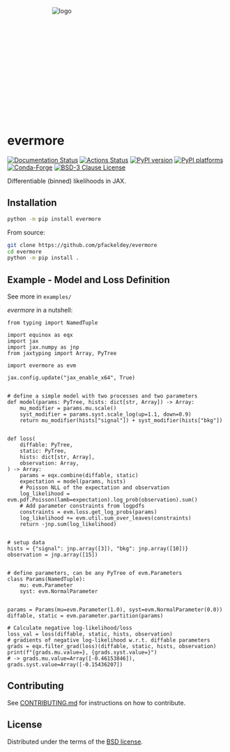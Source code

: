 <div align="center" style="height:250px;width:250px">
<img src="https://raw.githubusercontent.com/pfackeldey/evermore/main/assets/logo.png" alt="logo"></img>
</div>

# evermore

[![Documentation Status](https://readthedocs.org/projects/evermore/badge/?version=latest)](https://evermore.readthedocs.io/en/latest/?badge=latest)
[![Actions Status][actions-badge]][actions-link]
[![PyPI version][pypi-version]][pypi-link]
[![PyPI platforms][pypi-platforms]][pypi-link]
[![Conda-Forge](https://img.shields.io/conda/vn/conda-forge/evermore)](https://github.com/conda-forge/evermore-feedstock)
[![BSD-3 Clause License](https://img.shields.io/badge/license-BSD%203--Clause-blue.svg)](https://opensource.org/licenses/BSD-3-Clause)

Differentiable (binned) likelihoods in JAX.

## Installation

```bash
python -m pip install evermore
```

From source:

```bash
git clone https://github.com/pfackeldey/evermore
cd evermore
python -m pip install .
```

## Example - Model and Loss Definition

See more in `examples/`

_evermore_ in a nutshell:

```python3
from typing import NamedTuple

import equinox as eqx
import jax
import jax.numpy as jnp
from jaxtyping import Array, PyTree

import evermore as evm

jax.config.update("jax_enable_x64", True)


# define a simple model with two processes and two parameters
def model(params: PyTree, hists: dict[str, Array]) -> Array:
    mu_modifier = params.mu.scale()
    syst_modifier = params.syst.scale_log(up=1.1, down=0.9)
    return mu_modifier(hists["signal"]) + syst_modifier(hists["bkg"])


def loss(
    diffable: PyTree,
    static: PyTree,
    hists: dict[str, Array],
    observation: Array,
) -> Array:
    params = eqx.combine(diffable, static)
    expectation = model(params, hists)
    # Poisson NLL of the expectation and observation
    log_likelihood = evm.pdf.Poisson(lamb=expectation).log_prob(observation).sum()
    # Add parameter constraints from logpdfs
    constraints = evm.loss.get_log_probs(params)
    log_likelihood += evm.util.sum_over_leaves(constraints)
    return -jnp.sum(log_likelihood)


# setup data
hists = {"signal": jnp.array([3]), "bkg": jnp.array([10])}
observation = jnp.array([15])


# define parameters, can be any PyTree of evm.Parameters
class Params(NamedTuple):
    mu: evm.Parameter
    syst: evm.NormalParameter


params = Params(mu=evm.Parameter(1.0), syst=evm.NormalParameter(0.0))
diffable, static = evm.parameter.partition(params)

# Calculate negative log-likelihood/loss
loss_val = loss(diffable, static, hists, observation)
# gradients of negative log-likelihood w.r.t. diffable parameters
grads = eqx.filter_grad(loss)(diffable, static, hists, observation)
print(f"{grads.mu.value=}, {grads.syst.value=}")
# -> grads.mu.value=Array([-0.46153846]), grads.syst.value=Array([-0.15436207])
```

## Contributing

See [CONTRIBUTING.md](CONTRIBUTING.md) for instructions on how to contribute.

## License

Distributed under the terms of the [BSD license](LICENSE).

<!-- prettier-ignore-start -->

<!-- prettier-ignore-end -->

[actions-badge]: https://github.com/pfackeldey/evermore/workflows/CI/badge.svg
[actions-link]: https://github.com/pfackeldey/evermore/actions
[pypi-link]: https://pypi.org/project/evermore/
[pypi-platforms]: https://img.shields.io/pypi/pyversions/evermore
[pypi-version]: https://img.shields.io/pypi/v/evermore
